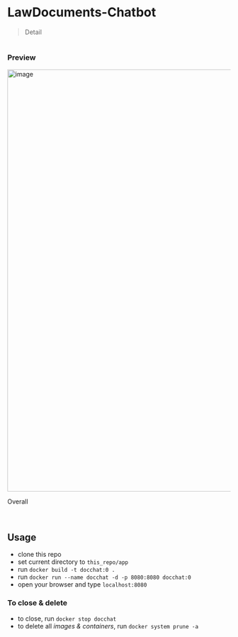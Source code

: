 # LawDocuments-Chatbot
> Detail

# <h3>Preview</h3>

<img width="952" alt="image" src="https://github.com/HikariJadeEmpire/LawDocuments-Chatbot/assets/118663358/c4ba0d4c-3891-43fa-99a1-7cfd042b2639">

Overall

<br>

## Usage

- clone this repo
- set current directory to ```this_repo/app```
- run ```docker build -t docchat:0 .```
- run ```docker run --name docchat -d -p 8080:8080 docchat:0```
- open your browser and type ```localhost:8080```

<h3>To close & delete</h3>

- to close, run ```docker stop docchat```
- to delete all *images & containers*, run ```docker system prune -a```
